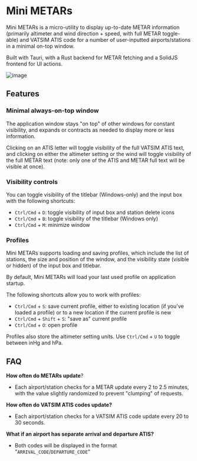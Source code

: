 # Mini METARs

Mini METARs is a micro-utility to display up-to-date METAR information (primarily altimeter and wind direction + speed,
with full METAR toggle-able) and VATSIM ATIS code for a number of user-inputted airports/stations in a minimal on-top
window.

Built with Tauri, with a Rust backend for METAR fetching and a SolidJS frontend for UI actions.

![image](https://github.com/user-attachments/assets/989b103b-64f5-4d43-89ef-c9c60962ddd0)

## Features

### Minimal always-on-top window

The application window stays "on top" of other windows for constant visibility, and expands or contracts as needed to
display more or less information.

Clicking on an ATIS letter will toggle visibility of the full VATSIM ATIS text, and clicking on either the altimeter
setting or the wind
will toggle visibility of the full METAR text (note: only one of the ATIS and METAR full text will be visible at once).

### Visibility controls

You can toggle visibility of the titlebar (Windows-only) and the input box with the following shortcuts:

* `Ctrl/Cmd` + `D`: toggle visibility of input box and station delete icons
* `Ctrl/Cmd` + `B`: toggle visibility of the titlebar (Windows only)
* `Ctrl/Cmd` + `M`: minimize window

### Profiles

Mini METARs supports loading and saving profiles, which include the list of stations, the size and position of the
window, and the visibility state (visible or hidden) of the input box and titlebar.

By default, Mini METARs will load your last used profile on application startup.

The following shortcuts allow you to work with profiles:

* `Ctrl/Cmd` + `S`: save current profile, either to existing location (if you've loaded a profile) or to a new location
  if the current profile is new
* `Ctrl/Cmd` + `Shift` + `S`: "save as" current profile
* `Ctrl/Cmd` + `O`: open profile

Profiles also store the altimeter setting units. Use `Ctrl/Cmd` + `U` to toggle between inHg and hPa.

## FAQ

**How often do METARs update**?

* Each airport/station checks for a METAR update every 2 to 2.5 minutes, with the value slightly randomized to prevent
  "clumping" of requests.

**How often do VATSIM ATIS codes update?**

* Each airport/station checks for a VATSIM ATIS code update every 20 to 30 seconds.

**What if an airport has separate arrival and departure ATIS?**

* Both codes will be displayed in the format "`ARRIVAL_CODE`/`DEPARTURE_CODE`"
